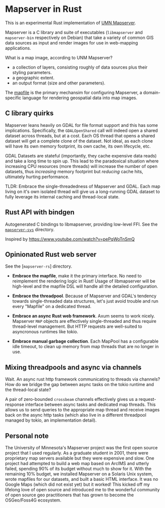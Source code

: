 # Mapserver in Rust

This is an experimental Rust implementation of [UMN Mapserver](https://mapserver.gis.umn.edu/).

Mapserver is a C library and suite of executables
(`libmapserver` and `mapserver-bin` respectively on Debian)
that take a variety of common GIS data sources as input
and render images for use in web-mapping applications.

What is a map image, according to UNM Mapserver?

- a collection of layers, consisting roughly of data sources plus their styling parameters.
- a geographic extent.
- an output format (size and other parameters).

The [mapfile](https://www.mapserver.org/mapfile/) is the primary mechansim for configuring Mapserver, a domain-specific language
for rendering geospatial data into map images.

## C library quirks

Mapserver leans heavily on GDAL for file format support and this has some implications.
Specifically, the `GDALOpenShared` call will indeed open a shared dataset across threads,
but at a cost. Each OS thread that opens a shared dataset will get a complete clone of the dataset.
Not ideal, as each clone will have its own memory footprint, its own cache, its own lifecycle, etc.

GDAL Datasets are stateful (importantly, they cache expensive data reads) and take a long time to spin up.
This lead to the paradoxical situation where increasing CPU resources (more threads)
will increase the number of open datasets, thus _increasing_ memory footprint but _reducing_ cache hits, ultimately hurting performance.

TLDR: Embrace the single-threadedness of Mapserver and GDAL. Each map living on it's own isolated thread
will give us a long-running GDAL dataset to fully leverage its internal caching and thread-local state.

## Rust API with bindgen

Autogenerated C bindings to libmapserver, providing low-level FFI. See the [`mapserver-sys`](./mapserver-sys) directory.

Inspired by https://www.youtube.com/watch?v=pePqWoTnSmQ

## Opinionated Rust web server

See the [`mapserver-rs`] directory.

- **Embrace the mapfile**, make it the primary interface. No need to reimplement
  the rendering logic in Rust! Usage of libmapserver will be high-level and the
  mapfile DSL will handle all the detailed configuration.

- **Embrace the threadpool**. Because of Mapserver and GDAL's tendency towards single-threaded data structures,
  let's just avoid trouble and run every "Mapfile" on a dedicated thread.

- **Embrace an async Rust web framework**. Axum seems to work nicely.
  Mapserver `MAP` objects are effectively single-threaded and thus require thread-level management.
  But HTTP requests are well-suited to asyncronous runtimes like tokio.

- **Embrace manual garbage collection**. Each MapPool has a configurable idle timeout,
  to clean up memory from map threads that are no longer in use.

## Mixing threadpools and async via channels

Wait. An async rust http framework communicating to threads via channels?
How do we bridge the gap between async tasks on the tokio runtime and the thread-local state?

A pair of zero-bounded `crossbeam` channels effectively gives us a request-response interface
between async tasks and dedicated map threads. This allows us to send queries to the appropriate map thread
and receive images back on the async http tasks (which also live in a different threadpool managed by tokio, an implementation detail).

## Personal note

The University of Minnesota's Mapserver project was the first open source project that I used regularly.
As a graduate student in 2001, there were proprietary map servers available but they were expensive and slow.
One project had attempted to build a web map based on ArcIMS and utterly failed, spending 90% of its budget
without much to show for it. With the remaining 10% budget, we installed Mapserver on a Solaris Unix system,
wrote mapfiles for our datasets, and built a basic HTML interface. It was no Google Maps (which did not exist yet)
but it worked! This kicked off my lifelong love of open source and introduced me to the wonderful community of
open source geo practitioners that has grown to become the OSGeo/Foss4G ecosystem.
